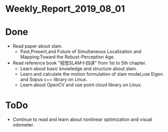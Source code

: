 Weekly_Report_2019_08_01
====

# Done

+ Read paper about slam.
	- Past,Present,and Future of Simultaneous Localization and Mapping:Toward the Robust-Perception Age.
+ Read reference book "视觉SLAM十四讲" from 1st to 5th chapter.
	- Learn about basic knowledge and structure about slam.
	- Learn and calculate the motion formulation of slam model,use Eigen and Sopus c++ library on Linux. 
	- Learn about OpenCV and use point cloud library on Linux.
# ToDo

+ Continue to read and learn about nonlinear optimization and visual odometer.
